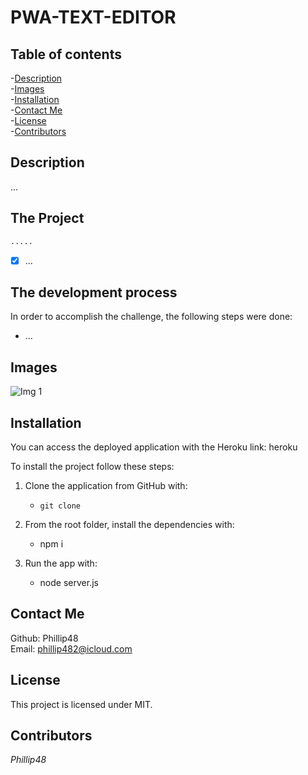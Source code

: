 # PWA-TEXT-EDITOR  
  
## Table of contents    
-[Description](#Description)   
-[Images](#Images)     
-[Installation](#Installation)  
-[Contact Me](#Contact-Me)    
-[License](#License)  
-[Contributors](#Contributors)  

## Description  
...  

## The Project
```md
.....  
```

- [x] ...  

## The development process

In order to accomplish the challenge, the following steps were done:  

* ... 
  
## Images  
![Img 1]()  

## Installation  

You can access the deployed application with the Heroku link: heroku

To install the project follow these steps:

1. Clone the application from GitHub with:

   - `git clone`

2. From the root folder, install the dependencies with:

   - npm i

3. Run the app with:
   - node server.js 

## Contact Me  
Github: Phillip48  
Email: phillip482@icloud.com  

## License
This project is licensed under MIT.

## Contributors  
*Phillip48*  
